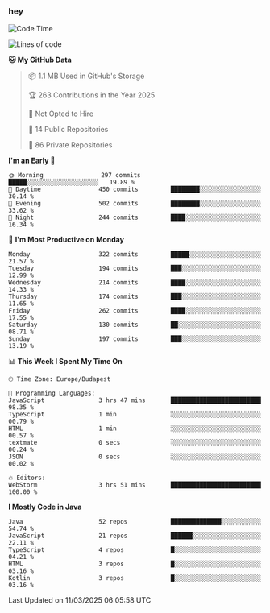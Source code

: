 ### hey

<!--START_SECTION:waka-->
![Code Time](http://img.shields.io/badge/Code%20Time-1%2C122%20hrs%2028%20mins-blue)

![Lines of code](https://img.shields.io/badge/From%20Hello%20World%20I%27ve%20Written-2.5%20million%20lines%20of%20code-blue)

**🐱 My GitHub Data** 

> 📦 1.1 MB Used in GitHub's Storage 
 > 
> 🏆 263 Contributions in the Year 2025
 > 
> 🚫 Not Opted to Hire
 > 
> 📜 14 Public Repositories 
 > 
> 🔑 86 Private Repositories 
 > 
**I'm an Early 🐤** 

```text
🌞 Morning                297 commits         █████░░░░░░░░░░░░░░░░░░░░   19.89 % 
🌆 Daytime                450 commits         ████████░░░░░░░░░░░░░░░░░   30.14 % 
🌃 Evening                502 commits         ████████░░░░░░░░░░░░░░░░░   33.62 % 
🌙 Night                  244 commits         ████░░░░░░░░░░░░░░░░░░░░░   16.34 % 
```
📅 **I'm Most Productive on Monday** 

```text
Monday                   322 commits         █████░░░░░░░░░░░░░░░░░░░░   21.57 % 
Tuesday                  194 commits         ███░░░░░░░░░░░░░░░░░░░░░░   12.99 % 
Wednesday                214 commits         ████░░░░░░░░░░░░░░░░░░░░░   14.33 % 
Thursday                 174 commits         ███░░░░░░░░░░░░░░░░░░░░░░   11.65 % 
Friday                   262 commits         ████░░░░░░░░░░░░░░░░░░░░░   17.55 % 
Saturday                 130 commits         ██░░░░░░░░░░░░░░░░░░░░░░░   08.71 % 
Sunday                   197 commits         ███░░░░░░░░░░░░░░░░░░░░░░   13.19 % 
```


📊 **This Week I Spent My Time On** 

```text
🕑︎ Time Zone: Europe/Budapest

💬 Programming Languages: 
JavaScript               3 hrs 47 mins       █████████████████████████   98.35 % 
TypeScript               1 min               ░░░░░░░░░░░░░░░░░░░░░░░░░   00.79 % 
HTML                     1 min               ░░░░░░░░░░░░░░░░░░░░░░░░░   00.57 % 
textmate                 0 secs              ░░░░░░░░░░░░░░░░░░░░░░░░░   00.24 % 
JSON                     0 secs              ░░░░░░░░░░░░░░░░░░░░░░░░░   00.02 % 

🔥 Editors: 
WebStorm                 3 hrs 51 mins       █████████████████████████   100.00 % 
```

**I Mostly Code in Java** 

```text
Java                     52 repos            ██████████████░░░░░░░░░░░   54.74 % 
JavaScript               21 repos            ██████░░░░░░░░░░░░░░░░░░░   22.11 % 
TypeScript               4 repos             █░░░░░░░░░░░░░░░░░░░░░░░░   04.21 % 
HTML                     3 repos             █░░░░░░░░░░░░░░░░░░░░░░░░   03.16 % 
Kotlin                   3 repos             █░░░░░░░░░░░░░░░░░░░░░░░░   03.16 % 
```




 Last Updated on 11/03/2025 06:05:58 UTC
<!--END_SECTION:waka-->
